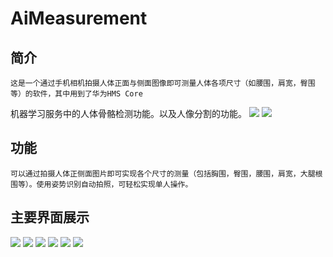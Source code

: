 # AiMeasurement
## 简介
    这是一个通过手机相机拍摄人体正面与侧面图像即可测量人体各项尺寸（如腰围，肩宽，臀围等）的软件，其中用到了华为HMS Core
机器学习服务中的人体骨骼检测功能。以及人像分割的功能。
![](https://files.catbox.moe/5zpu9z.png)
![](https://files.catbox.moe/ix87qm.png)

## 功能
    可以通过拍摄人体正侧面图片即可实现各个尺寸的测量（包括胸围，臀围，腰围，肩宽，大腿根围等）。使用姿势识别自动拍照，可轻松实现单人操作。

## 主要界面展示
![](https://s3.bmp.ovh/imgs/2022/02/5887a3776314921e.jpg)
![](https://s3.bmp.ovh/imgs/2022/02/91a0c0e2aae43944.jpg)
![](https://s3.bmp.ovh/imgs/2022/02/ae1bb5d641507822.jpg)
![](https://s3.bmp.ovh/imgs/2022/02/0abaf0beb314e054.jpg)
![](https://s3.bmp.ovh/imgs/2022/02/b4c17329b2b776f7.jpg)
![](https://s3.bmp.ovh/imgs/2022/02/c49beffb08476bce.jpg)
